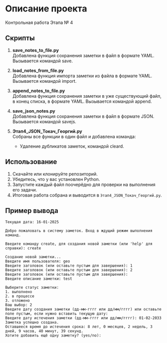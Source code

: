# Описание проекта

Контрольная работа Этапа № 4

## Скрипты

1. **save_notes_to_file.py**  
   Добавлена функция сохранения заметки в файл в формате YAML. Вызывается командой save.

2. **load_notes_from_file.py**  
    Добавлена функция импорта заметки из файла в формате YAML. Вызывается командой import.

3. **append_notes_to_file.py**  
    Добавлена функция сохранения заметки в уже существующий файл, в конец списка, в формате YAML. Вызывается командой append.

4. **save_json_notes.py**  
    Добавлена функция сохранения заметки в файл в формате JSON. Вызывается командой savejs.

5. **Этап4_JSON_Токач_Георгий.py**  
    Собраны все функции в один файл и добавлена команда:
   - Удаление дубликатов заметок, командой cleard.



## Использование

1. Скачайте или клонируйте репозиторий.
2. Убедитесь, что у вас установлен Python.
3. Запустите каждый файл поочерёдно для проверки на выполнения его задачи.
4. Итоговая работа собрана и выводится в `Этап4_JSON_Токач_Георгий.py`.

## Пример вывода

```plaintext
Текущая дата: 16-01-2025

Добро пожаловать в систему заметок. Вход в ждущий режим выполнения команд.

Введите команду create, для создания новой заметки (или 'help' для справки): create

Создание новой заметки...
Введите имя пользователя: geo
Введите заголовок (или оставьте пустым для завершения): 1
Введите заголовок (или оставьте пустым для завершения): 2
Введите заголовок (или оставьте пустым для завершения): 
Введите описание заметки: test

Выберите статус заметки:
1. выполнено
2. в процессе
3. отложено
Ваш выбор: 2
Введите дату создания заметки (дд-мм-гггг или дд/мм/гггг) или оставьте поле пустым, если нужно вставить текущую дату: 
Введите дату истечения заметки (дд-мм-гггг или дд/мм/гггг): 01-02-2033
Заметка успешно создана.
Оставшееся время до истечения срока: 8 лет, 0 месяцев, 2 недель, 3 дней, 9 часов, 40 минут, 39 секунд.
Хотите добавить ещё одну заметку? (yes/no): 
